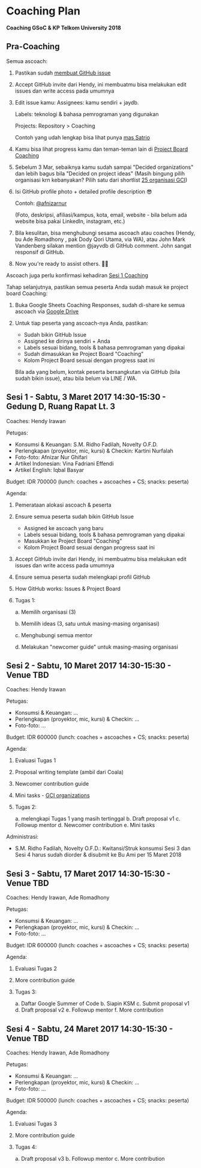 # Coaching Plan

**Coaching GSoC & KP Telkom University 2018**

## Pra-Coaching

Semua ascoach:

1. Pastikan sudah [membuat GitHub issue](https://github.com/gsocindonesia/coaching2018/issues)

2. Accept GitHub invite dari Hendy, ini membuatmu bisa melakukan edit issues dan write access pada umumnya

3. Edit issue kamu: Assignees: kamu sendiri + jaydb.

   Labels: teknologi & bahasa pemrograman yang digunakan

   Projects: Repository > Coaching

   Contoh yang udah lengkap bisa lihat punya [mas Satrio](https://github.com/gsocindonesia/coaching2018/issues/4)

4. Kamu bisa lihat progress kamu dan teman-teman lain di [Project Board Coaching](https://github.com/gsocindonesia/coaching2018/projects/1)

5. Sebelum 3 Mar, sebaiknya kamu sudah sampai "Decided organizations" dan lebih bagus bila "Decided on project ideas"
(Masih bingung pilih organisasi krn kebanyakan? Pilih satu dari shortlist [25 organisasi GCI](https://gci-leaders.netlify.com))

6. Isi GitHub profile photo + detailed profile description 😎

   Contoh: [@afnizarnur](https://github.com/afnizarnur)

   (Foto, deskripsi, afiliasi/kampus, kota, email, website - bila belum ada website bisa pakai LinkedIn, instagram, etc.)

7. Bila kesulitan, bisa menghubungi sesama ascoach atau coaches (Hendy, bu Ade Romadhony , pak Dody Qori Utama, via WA), atau John Mark Vandenberg silakan mention @jayvdb di GitHub comment. John sangat responsif di GitHub.

8. Now you're ready to assist others. 👌🏾

Ascoach juga perlu konfirmasi kehadiran [Sesi 1 Coaching](http://bit.ly/sesicoaching2018)

Tahap selanjutnya, pastikan semua peserta Anda sudah masuk ke project board Coaching:

1. Buka Google Sheets Coaching Responses, sudah di-share ke semua ascoach via [Google Drive](https://drive.google.com/)
2. Untuk tiap peserta yang ascoach-nya Anda, pastikan:

   * Sudah bikin GitHub Issue
   * Assigned ke dirinya sendiri + Anda
   * Labels sesuai bidang, tools & bahasa pemrograman yang dipakai
   * Sudah dimasukkan ke Project Board "Coaching"
   * Kolom Project Board sesuai dengan progress saat ini

   Bila ada yang belum, kontak peserta bersangkutan via GitHub (bila sudah bikin issue), atau bila belum via LINE / WA.

## Sesi 1 - Sabtu, 3 Maret 2017 14:30-15:30 - Gedung D, Ruang Rapat Lt. 3

Coaches: Hendy Irawan

Petugas:

* Konsumsi & Keuangan: S.M. Ridho Fadilah, Novelty O.F.D.
* Perlengkapan (proyektor, mic, kursi) & Checkin: Kartini Nurfalah
* Foto-foto: Afnizar Nur Ghifari
* Artikel Indonesian: Vina Fadriani Effendi
* Artikel English: Iqbal Basyar

Budget: IDR 700000 (lunch: coaches + ascoaches + CS; snacks: peserta)

Agenda:

1. Pemerataan alokasi ascoach & peserta
2. Ensure semua peserta sudah bikin GitHub Issue

   * Assigned ke ascoach yang baru
   * Labels sesuai bidang, tools & bahasa pemrograman yang dipakai
   * Masukkan ke Project Board "Coaching"
   * Kolom Project Board sesuai dengan progress saat ini

3. Accept GitHub invite dari Hendy, ini membuatmu bisa melakukan edit issues dan write access pada umumnya
4. Ensure semua peserta sudah melengkapi profil GitHub
5. How GitHub works: Issues & Project Board
6. Tugas 1:

   a. Memilih organisasi (3)

   b. Memilih ideas (3, satu untuk masing-masing organisasi)

   c. Menghubungi semua mentor

   d. Melakukan "newcomer guide" untuk masing-masing organisasi

## Sesi 2 - Sabtu, 10 Maret 2017 14:30-15:30 - Venue TBD

Coaches: Hendy Irawan

Petugas:

* Konsumsi & Keuangan: ...
* Perlengkapan (proyektor, mic, kursi) & Checkin: ...
* Foto-foto: ...

Budget: IDR 600000 (lunch: coaches + ascoaches + CS; snacks: peserta)

Agenda:

1. Evaluasi Tugas 1
2. Proposal writing template (ambil dari Coala)
3. Newcomer contribution guide
4. Mini tasks - [GCI organizations](https://gci-leaders.netlify.com)
5. Tugas 2:

   a. melengkapi Tugas 1 yang masih tertinggal
   b. Draft proposal v1
   c. Followup mentor
   d. Newcomer contribution
   e. Mini tasks

Administrasi:

* S.M. Ridho Fadilah, Novelty O.F.D.: Kwitansi/Struk konsumsi Sesi 3 dan Sesi 4 harus sudah diorder & disubmit ke Bu Ami per 15 Maret 2018

## Sesi 3 - Sabtu, 17 Maret 2017 14:30-15:30 - Venue TBD

Coaches: Hendy Irawan, Ade Romadhony

Petugas:

* Konsumsi & Keuangan: ...
* Perlengkapan (proyektor, mic, kursi) & Checkin: ...
* Foto-foto: ...

Budget: IDR 600000 (lunch: coaches + ascoaches + CS; snacks: peserta)

Agenda:

1. Evaluasi Tugas 2
2. More contribution guide
3. Tugas 3:

   a. Daftar Google Summer of Code
   b. Siapin KSM
   c. Submit proposal v1
   d. Draft proposal v2
   e. Followup mentor
   f. More contribution

## Sesi 4 - Sabtu, 24 Maret 2017 14:30-15:30 - Venue TBD

Coaches: Hendy Irawan, Ade Romadhony

Petugas:

* Konsumsi & Keuangan: ...
* Perlengkapan (proyektor, mic, kursi) & Checkin: ...
* Foto-foto: ...

Budget: IDR 500000 (lunch: coaches + ascoaches + CS; snacks: peserta)

Agenda:

1. Evaluasi Tugas 3
2. More contribution guide
3. Tugas 4:

   a. Draft proposal v3
   b. Followup mentor
   c. More contribution
